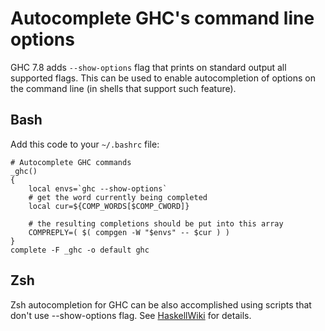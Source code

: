 # Autocomplete GHC's command line options



GHC 7.8 adds `--show-options` flag that prints on standard output all supported flags. This can be used to enable autocompletion of options on the command line (in shells that support such feature).


## Bash



Add this code to your `~/.bashrc` file:


```wiki
# Autocomplete GHC commands
_ghc()
{
    local envs=`ghc --show-options`
    # get the word currently being completed
    local cur=${COMP_WORDS[$COMP_CWORD]}
 
    # the resulting completions should be put into this array
    COMPREPLY=( $( compgen -W "$envs" -- $cur ) )
}
complete -F _ghc -o default ghc
```

## Zsh



Zsh autocompletion for GHC can be also accomplished using scripts that don't use --show-options flag. See [
HaskellWiki](http://www.haskell.org/haskellwiki/Zsh) for details.


